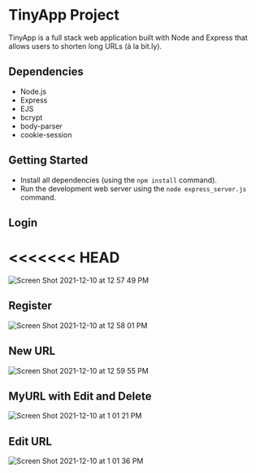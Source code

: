# TinyApp Project

TinyApp is a full stack web application built with Node and Express that allows users to shorten long URLs (à la bit.ly).

## Dependencies

- Node.js
- Express
- EJS
- bcrypt
- body-parser
- cookie-session

## Getting Started

- Install all dependencies (using the `npm install` command).
- Run the development web server using the `node express_server.js` command.


## Login
<<<<<<< HEAD
=======
![Screen Shot 2021-12-10 at 12 57 49 PM](https://user-images.githubusercontent.com/91559579/145621488-6d2c6b22-bf93-4522-9788-60b69e0e7e61.png)

## Register
![Screen Shot 2021-12-10 at 12 58 01 PM](https://user-images.githubusercontent.com/91559579/145621585-d997aa05-8af0-4bba-8cf8-4aad55455a64.png)

## New URL
![Screen Shot 2021-12-10 at 12 59 55 PM](https://user-images.githubusercontent.com/91559579/145621627-316a5aa5-941a-4d28-a802-d9e9b6bd3620.png)

## MyURL with Edit and Delete
![Screen Shot 2021-12-10 at 1 01 21 PM](https://user-images.githubusercontent.com/91559579/145621678-4cf248dd-a084-4b61-80e5-c33ca4189d69.png)

## Edit URL
![Screen Shot 2021-12-10 at 1 01 36 PM](https://user-images.githubusercontent.com/91559579/145621717-e1f0e4c1-f343-47fc-8bb8-27ad1a1d3f12.png)
